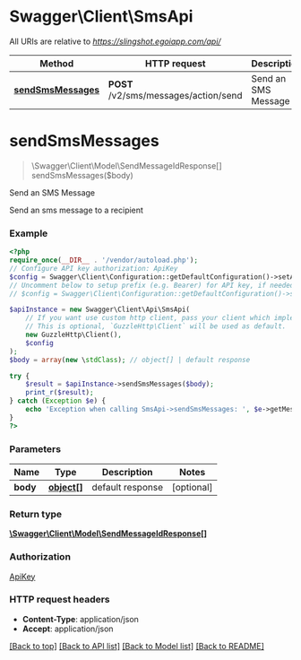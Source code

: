 # Swagger\Client\SmsApi

All URIs are relative to *https://slingshot.egoiapp.com/api/*

Method | HTTP request | Description
------------- | ------------- | -------------
[**sendSmsMessages**](SmsApi.md#sendsmsmessages) | **POST** /v2/sms/messages/action/send | Send an SMS Message

# **sendSmsMessages**
> \Swagger\Client\Model\SendMessageIdResponse[] sendSmsMessages($body)

Send an SMS Message

Send an sms message to a recipient

### Example
```php
<?php
require_once(__DIR__ . '/vendor/autoload.php');
// Configure API key authorization: ApiKey
$config = Swagger\Client\Configuration::getDefaultConfiguration()->setApiKey('ApiKey', 'YOUR_API_KEY');
// Uncomment below to setup prefix (e.g. Bearer) for API key, if needed
// $config = Swagger\Client\Configuration::getDefaultConfiguration()->setApiKeyPrefix('ApiKey', 'Bearer');

$apiInstance = new Swagger\Client\Api\SmsApi(
    // If you want use custom http client, pass your client which implements `GuzzleHttp\ClientInterface`.
    // This is optional, `GuzzleHttp\Client` will be used as default.
    new GuzzleHttp\Client(),
    $config
);
$body = array(new \stdClass); // object[] | default response

try {
    $result = $apiInstance->sendSmsMessages($body);
    print_r($result);
} catch (Exception $e) {
    echo 'Exception when calling SmsApi->sendSmsMessages: ', $e->getMessage(), PHP_EOL;
}
?>
```

### Parameters

Name | Type | Description  | Notes
------------- | ------------- | ------------- | -------------
 **body** | [**object[]**](../Model/object.md)| default response | [optional]

### Return type

[**\Swagger\Client\Model\SendMessageIdResponse[]**](../Model/SendMessageIdResponse.md)

### Authorization

[ApiKey](../../README.md#ApiKey)

### HTTP request headers

 - **Content-Type**: application/json
 - **Accept**: application/json

[[Back to top]](#) [[Back to API list]](../../README.md#documentation-for-api-endpoints) [[Back to Model list]](../../README.md#documentation-for-models) [[Back to README]](../../README.md)

